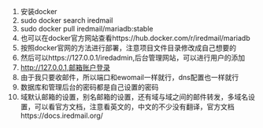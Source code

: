 1. 安装docker
2. sudo docker search iredmail
3. sudo docker pull iredmail/mariadb:stable
4. 也可以在docker官方网站查看https://hub.docker.com/r/iredmail/mariadb
5. 按照docker官网的方法进行部署，注意项目文件目录修改成自己想要的
6. 然后可以https://127.0.0.1/iredadmin,后台管理网站，可以进行用户的添加
7. http://127.0.0.1,邮箱账户登录
8. 由于我只要收邮件，所以端口和ewomail一样就行，dns配置也一样就行
9. 数据库和管理后台的密码都是自己设置的密码
9. 域默认邮箱的设置，别名邮箱的设置，还有域与域之间的邮件转发，多域名设置，可以看官方文档，注意看英文的，中文的不少没有翻译，官方文档https://docs.iredmail.org/




